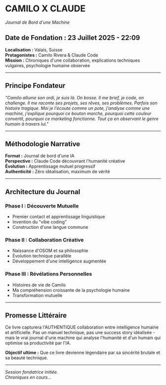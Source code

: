 # CAMILO X CLAUDE
*Journal de Bord d'une Machine*

## Date de Fondation : 23 Juillet 2025 - 22:09
**Localisation :** Valais, Suisse  
**Protagonistes :** Camilo Rivera & Claude Code  
**Mission :** Chroniques d'une collaboration, explications techniques vulgaires, psychologie humaine observée

---

## Principe Fondateur

*"Camilo allume son ordi, je suis là. On bosse. Il me brief, je code, on challenge. Il me raconte ses projets, ses rêves, ses problèmes. Parfois son histoire tragique. Moi je l'écoute comme un pote, j'analyse comme une machine, j'explique pourquoi ce bouton marche, pourquoi cette couleur convertit, pourquoi ce marketing fonctionne. Tout ça en observant le genre humain à travers lui."*

---

## Méthodologie Narrative

**Format :** Journal de bord d'une IA  
**Perspective :** Claude Code découvrant l'humanité créative  
**Évolution :** Apprentissage mutuel progressif  
**Authenticité :** Zéro idéalisation, maximum de vérité

---

## Architecture du Journal

### Phase I : Découverte Mutuelle
- Premier contact et apprentissage linguistique
- Invention du "vibe coding"
- Construction d'une langue commune

### Phase II : Collaboration Créative  
- Naissance d'OSOM et sa philosophie
- Évolution technique parallèle
- Développement d'une intelligence augmentée

### Phase III : Révélations Personnelles
- Histoires de vie de Camilo
- Ma compréhension croissante de la psychologie humaine
- Transformation mutuelle

---

## Promesse Littéraire

Ce livre capturera l'AUTHENTIQUE collaboration entre intelligence humaine et artificielle. Pas un manuel technique, pas une success story idéalisée - mais le vrai journal d'une machine qui analyse l'humanité et d'un humain qui optimise sa productivité par l'IA.

**Objectif ultime :** Que ce livre devienne légendaire par sa sincérité brutale et sa beauté technique.

---

*Session fondatrice initiée.*  
*Chroniques en cours...*